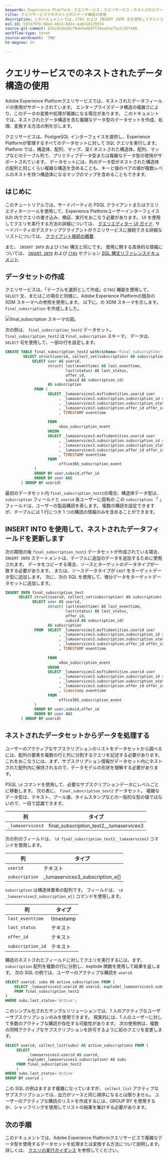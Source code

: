 ```yaml
---
keywords: Experience Platform；クエリサービス；クエリサービス；ネストされたデータ構造；ネストされたデータ；
title: クエリサービスでのネストされたデータ構造の使用
description: このドキュメントでは、CTAS および INSERT INTO 文を使用してネストされたデータフィールドを処理および変換する作業例を示します。
exl-id: 593379fb-88ad-4b14-8d2e-aa6d18129974
source-git-commit: b2b292dba0cf9ab9adbdff26aa61ef5a2cd5fe86
workflow-type: tm+mt
source-wordcount: '796'
ht-degree: 2%

---
```


# クエリサービスでのネストされたデータ構造の使用

Adobe Experience Platformクエリサービスでは、ネストされたデータフィールドの使用がサポートされています。 エンタープライズデータ構造の複雑さにより、このデータの変換や処理が複雑になる場合があります。 このドキュメントでは、ネストされたデータ構造を含む複雑なデータ型のデータセットを作成、処理、変換する方法の例を示します。

クエリサービスは、PostgreSQL インターフェイスを提供し、Experience Platformが管理するすべてのデータセットに対して SQL クエリを実行します。 Platform では、構造体、配列、マップ、深くネストされた構造体、配列、マップなどのテーブル列で、プリミティブデータ型または複雑なデータ型の使用がサポートされています。 データセットには、列のデータ型がネストされた構造体の配列と同じくらい複雑な構造を含めることも、キーと値のペアの値が複数レベルのネストを持つ構造体になるマップのマップを含めることもできます。

## はじめに

このチュートリアルでは、サードパーティの PSQL クライアントまたはクエリエディターツールを使用して、Experience Platformユーザーインターフェイス (UI) 内でクエリの書き込み、検証、実行をおこなう必要があります。 UI を使用してクエリを実行する方法の詳細については、 [クエリエディター UI ガイド](../ui/user-guide.md). サードパーティのデスクトップクライアントがクエリサービスに接続できる詳細なリストについては、 [クライアント接続の概要](../clients/overview.md).

また、 `INSERT INTO` および `CTAS` 構文と同じです。 使用に関する具体的な情報については、 [`INSERT INTO`](../sql/syntax.md#insert-into) および [`CTAS`](../sql/syntax.md#create-table-as-select) セクション [SQL 構文リファレンスドキュメント](../sql/syntax.md).

## データセットの作成

クエリサービスは、「テーブルを選択として作成」(`CTAS`) 機能を使用して、 `SELECT` 文、またはこの場合と同様に、Adobe Experience Platformの既存の XDM スキーマへの参照を使用します。 以下に、の XDM スキーマを示します。 `Final_subscription` を作成しました。

![final_subscription スキーマの図。](../images/best-practices/final-subscription-schema.png)

次の例は、 `final_subscription_test2` データセット。 `final_subscription_test2` は `Final_subscription` スキーマ。 データは、 `SELECT` 句を使用して、一部の行を設定します。

```sql
CREATE TABLE final_subscription_test2 with(schema='Final_subscription') AS (
        SELECT struct(userid, collect_set(subscription) AS subscription) AS _lumaservices3 FROM(
            SELECT user AS userid,
                   struct( last(eventtime) AS last_eventtime,
                           last(status) AS last_status,
                           offer_id, 
                           subsid AS subscription_id)
                   AS subscription
             FROM (
                   SELECT _lumaservices3.msftidentities.userid user
                        , _lumaservices3.subscription.subscription_id subsid
                        , _lumaservices3.subscription.subscription_status status
                        , _lumaservices3.subscription.offer_id offer_id
                        , TIMESTAMP eventtime
 
                   FROM
                        xbox_subscription_event
                   UNION   
                   SELECT _lumaservices3.msftidentities.userid user
                        , _lumaservices3.subscription.subscription_id subsid
                        , _lumaservices3.subscription.subscription_status status
                        , _lumaservices3.subscription.offer_id offer_id
                        , TIMESTAMP eventtime
                   FROM
                        office365_subscription_event
             ) 
             GROUP BY user,subsid,offer_id
             ORDER BY user ASC
       ) GROUP BY userid)
```

最初のデータセット内 `final_subscription_test2`の場合、構造体データ型は、 `subscription` フィールドと `userid` 各ユーザーに固有の この `subscription` 「 」フィールドは、ユーザーの製品購読を表します。 複数の購読を設定できますが、テーブルには 1 行につき 1 つの購読の情報のみを含めることができます。

## INSERT INTO を使用して、ネストされたデータフィールドを更新します

次の期間の後 `final_subscription_test2` データセットが作成されている場合、 `INSERT INTO` ステートメントは、テーブルに追加のデータを追加するために使用されます。 データをコピーする場合、ソースとターゲットのデータタイプが一致する必要があります。 または、ソースデータタイプが `CAST` をターゲットデータ型に追加します。 次に、次の SQL を使用して、増分データをターゲットデータセットに追加します。

```sql
INSERT INTO final_subscription_test
      SELECT struct(userid, collect_set(subscription) AS subscription) AS _lumaservices3 FROM(
            SELECT user AS userid,
                   struct( last(eventtime) AS last_eventtime,
                           last(status) AS last_status,
                           offer_id, 
                           subsid AS subscription_id)
                   AS subscription
             FROM  SELECT _lumaservices3.msftidentities.userid user
                        , _lumaservices3.subscription.subscription_id subsid
                        , _lumaservices3.subscription.subscription_status status
                        , _lumaservices3.subscription.offer_id offer_id
                        , TIMESTAMP eventtime
 
                   FROM
                        xbox_subscription_event
                   UNION   
                   SELECT _lumaservices3.msftidentities.userid user
                        , _lumaservices3.subscription.subscription_id subsid
                        , _lumaservices3.subscription.subscription_status status
                        , _lumaservices3.subscription.offer_id offer_id
                        , timestamp eventtime
                   FROM
                        office365_subscription_event
             ) 
             GROUP BY user,subsid,offer_id
             ORDER BY user ASC
       ) GROUP BY userid)
```

## ネストされたデータセットからデータを処理する

ユーザーのアクティブなサブスクリプションのリストをデータセットから調べるには、配列の要素を複数の行と列に分割するクエリを記述する必要があります。 これをおこなうには、まず、サブスクリプション情報がデータセット内にネストされた配列内に保持されるので、データモデルの形状を理解する必要があります。

PSQL `\d` コマンドを使用して、必要なサブスクリプションデータにレベルごとに移動します。 次の表に、 `final_subscription_test2` データセット。 複雑なデータ型は、テキスト、ブール値、タイムスタンプなどの一般的な型の値ではないので、一目で認識できます。

| 列 | タイプ |
|--------|-------|
| `_lumaservices3` | final_subscription_test2__lumaservices3 |

次の列のフィールドは、 `\d final_subscription_test2__lumaservices3` コマンドを使用します。

| 列 | タイプ |
|---------|-------|
| `userid` | テキスト |
| `subscription` | _lumaservices3_subscription_e[] |

`subscription` は構造体要素の配列です。 フィールドは、 `\d _lumaservices3_subscription_e[]` コマンドを使用します。

| 列 | タイプ |
|---------|-------|
| `last_eventtime` | timestamp |
| `last_status` | テキスト |
| `offer_id` | テキスト |
| `subscription_id` | テキスト |

購読のネストされたフィールドに対してクエリを実行するには、まず、 `subscription` 配列を複数の行に分割し、explode 関数を使用して結果を返します。 次の SQL の例では、ユーザーのアクティブな購読を `userid`.

```sql
SELECT userid, subs AS active_subscription FROM (
    SELECT _lumaservices3.userid AS userid, explode(_lumaservices3.subscription) AS subs 
    FROM final_subscription_test2
)
WHERE subs.last_status='Active';
```

このシンプル化されたサンプルソリューションでは、1 人のアクティブなユーザーサブスクリプションのみを使用できます。 現実的には、1 人のユーザーに対して多数のアクティブな購読が存在する可能性があります。 次の使用例は、複数の同時アクティブなサブスクリプションを許可するように前のクエリを変更します。

```sql
SELECT userid, collect_list(subs) AS active_subscriptions FROM (
     SELECT
          _lumaservices3.userid AS userid,
          explode(_lumaservices3.subscription) AS subs
     FROM final_subscription_test2
     )
WHERE subs.last_status='Active' 
GROUP BY userid ;
```

この SQL の例はますます複雑になっていますが、 `collect_list` アクティブなサブスクリプションでは、出力がソースと同じ順序になるとは限りません。 ユーザーのアクティブな購読のリストを作成するには、GROUP BY を使用するか、シャッフリングを使用してリストの結果を集計する必要があります。

## 次の手順

このドキュメントでは、Adobe Experience Platformクエリサービスで複雑なデータ型を使用するデータセットを処理または変換する方法について説明します。 詳しくは、 [クエリの実行ガイダンス](./writing-queries.md) を参照してください。
